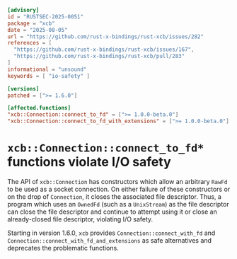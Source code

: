```toml
[advisory]
id = "RUSTSEC-2025-0051"
package = "xcb"
date = "2025-08-05"
url = "https://github.com/rust-x-bindings/rust-xcb/issues/282"
references = [
  "https://github.com/rust-x-bindings/rust-xcb/issues/167",
  "https://github.com/rust-x-bindings/rust-xcb/pull/283"
]
informational = "unsound"
keywords = [ "io-safety" ]

[versions]
patched = [">= 1.6.0"]

[affected.functions]
"xcb::Connection::connect_to_fd" = [">= 1.0.0-beta.0"]
"xcb::Connection::connect_to_fd_with_extensions" = [">= 1.0.0-beta.0"]
```

# `xcb::Connection::connect_to_fd*` functions violate I/O safety

The API of `xcb::Connection` has constructors which allow an arbitrary `RawFd`
to be used as a socket connection. On either failure of these constructors or
on the drop of `Connection`, it closes the associated file descriptor. Thus, a
program which uses an `OwnedFd` (such as a `UnixStream`) as the file descriptor
can close the file descriptor and continue to attempt using it or close an
already-closed file descriptor, violating I/O safety.

Starting in version 1.6.0, `xcb` provides `Connection::connect_with_fd` and
`Connection::connect_with_fd_and_extensions` as safe alternatives and
deprecates the problematic functions.
